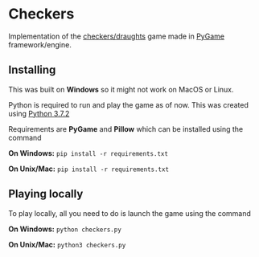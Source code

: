 # Checkers

Implementation of the [checkers/draughts](https://en.wikipedia.org/wiki/Draughts) game made in [PyGame](https://www.pygame.org/) framework/engine.

## Installing
This was built on **Windows** so it might not work on MacOS or Linux.

Python is required to run and play the game as of now. This was created using [Python 3.7.2](https://www.python.org/downloads/release/python-372/) 

Requirements are **PyGame** and **Pillow** which can be installed using the command

**On Windows:**  `pip install -r requirements.txt`

**On Unix/Mac:** `pip install -r requirements.txt`

## Playing locally 

To play locally, all you need to do is launch the game using the command 

**On Windows:** `python checkers.py`

**On Unix/Mac:** `python3 checkers.py`